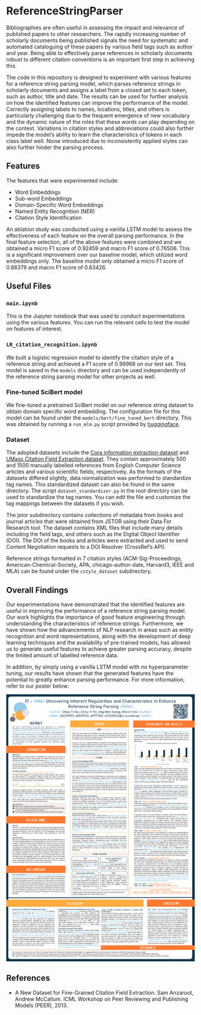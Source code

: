 # ReferenceStringParser

Bibliographies are often useful in assessing the impact and relevance of published papers to other researchers. The rapidly increasing number of scholarly documents being published signals the need for systematic and automated cataloguing of these papers by various field tags such as author and year. Being able to effectively parse references in scholarly documents robust to different citation conventions is an important first step in achieving this. 

The code in this repository is designed to experiment with various features for a reference string parsing model, which parses reference strings in scholarly documents and assigns a label from a closed set to each token, such as author, title and date. The results can be used for further analysis on how the identified features can improve the performance of the model. Correctly assigning labels to names, locations, titles, and others is particularly challenging due to the frequent emergence of new vocabulary and the dynamic nature of the roles that these words can play depending on the context. Variations in citation styles and abbreviations could also further impede the model’s ability to learn the characteristics of tokens in each class label well. Noise introduced due to inconsistently applied styles can also further hinder the parsing process.

## Features
The features that were experimented include:
* Word Embeddings
* Sub-word Embeddings
* Domain-Specific Word Embeddings
* Named Entity Recognition (NER)
* Citation Style Identification

An ablation study was conducted using a vanilla LSTM model to assess the effectiveness of each feature on the overall parsing performance. In the final feature selection, all of the above features were combined and we obtained a micro F1 score of 0.92459 and macro F1 score of 0.76506. This is a significant improvement over our baseline model, which utilized word embeddings only. The baseline model only obtained a micro F1 score of 0.88379 and macro F1 score of 0.63426.

## Useful Files
### `main.ipynb`
This is the Jupyter notebook that was used to conduct experimentations using the various features. You can run the relevant cells to test the model on features of interest.

### `LR_citation_recognition.ipynb`
We built a logistic regression model to identify the citation style of a reference string and achieved a F1 score of 0.99968 on our test set. This model is saved in the `models` directory and can be used independently of the reference string parsing model for other projects as well.

### Fine-tuned SciBert model
We fine-tuned a pretrained SciBert model on our reference string dataset to obtain domain specific word embedding. The configuration file for this model can be found under the `models/bert/fine_tuned_bert` directory. This was obtained by running a `run_mlm.py` script provided by [huggingface](https://github.com/huggingface/transformers/tree/master/examples/language-modeling). 

### Dataset
The adopted datasets include the [Cora information extraction dataset](https://people.cs.umass.edu/~mccallum/data.html) and [UMass Citation Field Extraction dataset](https://sites.google.com/a/iesl.cs.umass.edu/home/data/umasscitationfield). They contain approximately 500 and 1500 manually labelled references from English Computer Science articles and various scientific fields, respectively. As the formats of the datasets differed slightly, data normalization was performed to standardize tag names. This standardized dataset can also be found in the same directory. The script `dataset_standardizer.py` in the root directory can be used to standardize the tag names. You can edit the file and customize the tag mappings between the datasets if you wish.

The jstor subdirectory contains collections of metadata from books and journal articles that were obtained from JSTOR using their Data For Research tool. The dataset contains XML files that include many details including the field tags, and others such as the Digital Object Identifier (DOI). The DOI of the books and articles were extracted and used to send Content Negotiation requests to a DOI Resolver (CrossRef’s API). 

Reference strings formatted in 7 citation styles (ACM-Sig-Proceedings, American-Chemical-Society, APA, chicago-author-date, Harvard3, IEEE and MLA) can be found under the `cstyle_dataset` subdirectory.

## Overall Findings
Our experimentations have demonstrated that the identified features are useful in improving the performance of a reference string parsing model. Our work highlights the importance of good feature engineering through understanding the characteristics of reference strings. Furthermore, we have shown how the advancements of NLP research in areas such as entity recognition and word representations, along with the development of deep learning techniques and the availability of pre-trained models,  has allowed us to generate useful features to achieve greater parsing accuracy, despite the limited amount of labelled reference data. 

In addition, by simply using a vanilla LSTM model with no hyperparameter tuning, our results have shown that the generated features have the potential to greatly enhance parsing performance. For more information, refer to our poster below:

![Poster](Poster.png)

## References
* A New Dataset for Fine-Grained Citation Field Extraction. Sam Anzaroot, Andrew McCallum. ICML Workshop on Peer Reviewing and Publishing Models (PEER), 2013.


